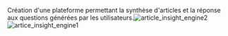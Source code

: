 Création d'une plateforme permettant la synthèse d'articles et la réponse aux questions générées par les utilisateurs.![article_insight_engine2](https://github.com/HamsBoukhari/article_insight_engine/assets/107585348/20f574d9-3d9e-4aac-865e-56215ba08473)
![artice_insight_engine1](https://github.com/HamsBoukhari/article_insight_engine/assets/107585348/bbb03b86-f5e7-4309-b17e-faa06474fe1c)
